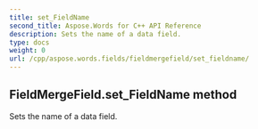 ```yaml
---
title: set_FieldName
second_title: Aspose.Words for C++ API Reference
description: Sets the name of a data field. 
type: docs
weight: 0
url: /cpp/aspose.words.fields/fieldmergefield/set_fieldname/
---
```

## FieldMergeField.set_FieldName method


Sets the name of a data field.

